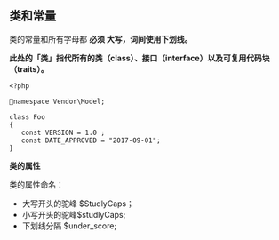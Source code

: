 ## 类和常量

类的常量和所有字母都 **必须 大写，词间使用下划线。**

**此处的「类」指代所有的类（class）、接口（interface）以及可复用代码块（traits）。**

```
<?php

namespace Vendor\Model;

class Foo
{
   const VERSION = 1.0 ;
   const DATE_APPROVED = "2017-09-01";
}
```

**类的属性**

类的属性命名：

* 大写开头的驼峰 $StudlyCaps；
* 小写开头的驼峰$studlyCaps;
* 下划线分隔 $under\_score;





